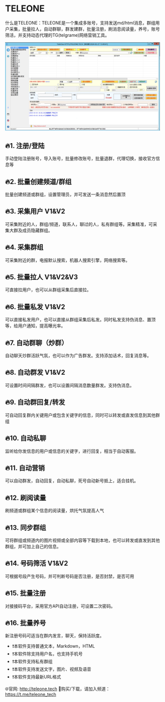 # TELEONE
什么是TELEONE：TELEONE是一个集成多账号，支持发送md/html消息，群组用户采集，批量拉人，自动群聊，群发建群，批量注册，刷消息阅读量，养号，账号筛活，并支持动态代理的TG(telgrame)网络营销工具。

![软件主界面](https://github.com/teleone-tech/teleone/blob/main/home.jpg?raw=true)

## 🔥1. 注册/登陆
  手动登陆注册账号，导入账号，批量修改账号，批量退群，代理切换，接收官方信息等
## 🔥2. 批量创建频道/群组
   批量创建频道或群组，设置管理员，并可发送一条消息然后置顶
## 🔥3. 采集用户 V1&V2
   可采集附近的人，群组/频道，联系人，聊过的人，私有群组等。采集精准，可采集大群及成员隐藏群组。
## 🔥4. 采集群组
   可采集附近的群，电报默认搜索，机器人搜索引擎，网络搜索等。
## 🔥5. 批量拉人 V1&V2&V3
   可直接拉用户，也可以从群组采集后直接拉。
## 🔥6. 批量私发 V1&V2
   可以直接私发用户，也可以直接从群组采集后私发。同时私发支持伪消息、置顶等，给用户通知，提高曝光率。
## 🔥7. 自动群聊（炒群）
   自动聊天炒群活跃气氛，也可以作为广告群发。支持添加话术，回复消息等。
## 🔥8. 自动群发 V1&V2
   可设置时间间隔群发，也可以设置间隔消息数量群发。支持伪消息。
## 🔥9. 自动群回复/转发
   可自动回复群内关键用户或包含关键字的信息，同时可以转发或直发信息到其他群组
## 🔥10. 自动私聊
   监听给你发信息的用户或信息的关键字，进行回复，相当于自动客服。
## 🔥11. 自动营销
   可以自动群发，自动回复，自动私聊，死号自动新号抵上，适合挂机。
## 🔥12. 刷阅读量
   刷频道或群组某个信息的阅读量，烘托气氛提高人气
## 🔥13. 同步群组
   可将群组或频道内的图片视频或全部内容等下载到本地，也可以转发或直发到其他群组，并可加上自己的信息。
## 🔥14. 号码筛活 V1&V2
   可根据号段产生号码，并可判断号码是否注册，是否封禁，是否可用
## 🔥15. 批量注册
   对接接码平台，采用官方API自动注册，可设置二次密码。
## 🔥16. 批量养号
   新注册号码可适当在群内发言，聊天，保持活跃度。
   
 * ❗️本软件支持普通文本，Markdown，HTML
 * ❗️本软件除支持用户名，也支持手机号
 * ❗️本软件支持私有群组
 * ❗️本软件支持发送文字，图片、视频及语音
 * ❗️本软件支持最新URL格式


🌐官网: http://teleone.tech
🛒购买/下载，请加入频道：https://t.me/teleone_tech
